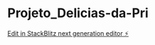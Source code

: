 # Projeto_Delicias-da-Pri

[Edit in StackBlitz next generation editor ⚡️](https://stackblitz.com/~/github.com/JacqueLucena/Projeto_Delicias-da-Pri)